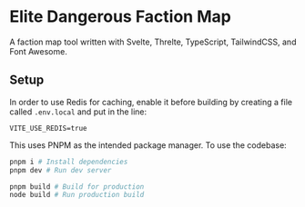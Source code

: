# Elite Dangerous Faction Map

A faction map tool written with Svelte, Threlte, TypeScript, TailwindCSS, and Font Awesome.

## Setup

In order to use Redis for caching, enable it before building by creating a file called `.env.local` and put in the line:

```
VITE_USE_REDIS=true
```

This uses PNPM as the intended package manager. To use the codebase:

```bash
pnpm i # Install dependencies
pnpm dev # Run dev server

pnpm build # Build for production
node build # Run production build
```
